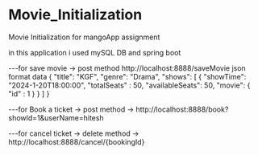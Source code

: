# Movie_Initialization
Movie Initialization for mangoApp assignment

in this application i used mySQL DB and spring boot 

---for save movie -> post method
http://localhost:8888/saveMovie
json format data
{
    "title": "KGF",
    "genre": "Drama",
    "shows": [
        {
            "showTime": "2024-1-20T18:00:00",
            "totalSeats" : 50,
            "availableSeats": 50,
            "movie": {
                "id" : 1
            }
        }
    ]
}

---for Book a ticket -> post method -> 
http://localhost:8888/book?showId=1&userName=hitesh

---for cancel ticket -> delete method ->
http://localhost:8888/cancel/{bookingId}
